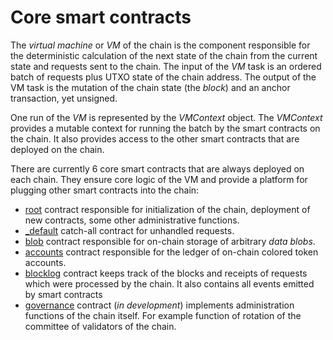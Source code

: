 # Core smart contracts

The _virtual machine_ or _VM_ of the chain is the component responsible for the
deterministic calculation of the next state of the chain from the current state
and requests sent to the chain. The input of the _VM_ task is an ordered batch of requests plus
UTXO state of the chain address. The output of the VM task is the mutation of
the chain state (the _block_) and an anchor transaction, yet unsigned.

One run of the _VM_ is represented by the _VMContext_ object. The _VMContext_
provides a mutable context for running the batch by the smart contracts on the
chain. It also provides access to the other smart contracts that are deployed on
the chain.

There are currently 6 core smart contracts that are always deployed on each
chain. They ensure core logic of the VM and provide a platform for plugging
other smart contracts into the chain:

- [root](root.md) contract responsible for initialization of the chain,
  deployment of new contracts, some other administrative functions.
- [_default](default.md) catch-all contract for unhandled requests.
- [blob](blob.md) contract responsible for on-chain storage of arbitrary
  _data blobs_.
- [accounts](accounts.md) contract responsible for the ledger of on-chain
  colored token accounts.
- [blocklog](blocklog.md) contract keeps track of the blocks and receipts of requests which
  were processed by the chain. It also contains all events emitted by smart contracts
- [governance](governance.md) contract (_in development_) implements administration functions of the chain itself.
  For example function of rotation of the committee of validators of the chain.
